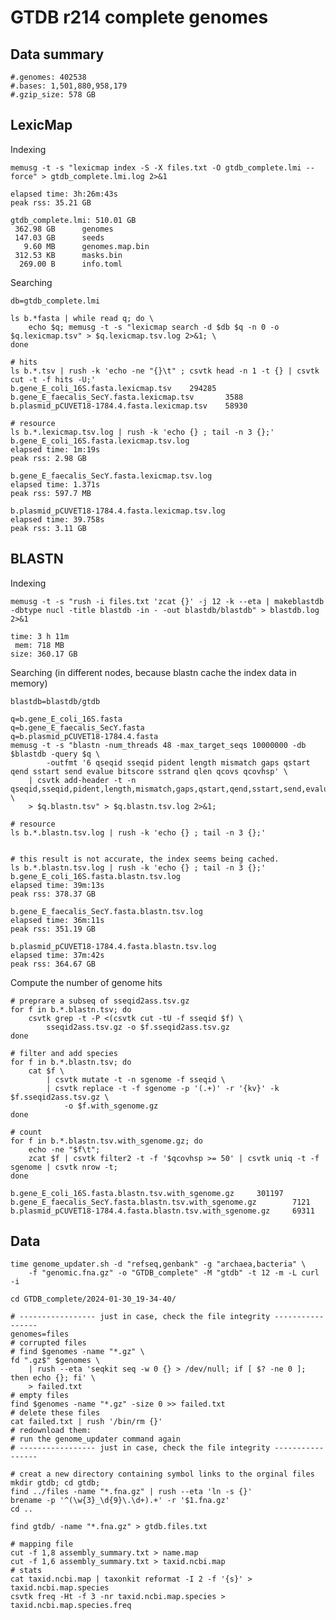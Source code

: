 # GTDB r214 complete genomes

## Data summary

    #.genomes: 402538
    #.bases: 1,501,880,958,179
    #.gzip_size: 578 GB

## LexicMap

Indexing

    memusg -t -s "lexicmap index -S -X files.txt -O gtdb_complete.lmi --force" > gtdb_complete.lmi.log 2>&1

    elapsed time: 3h:26m:43s
    peak rss: 35.21 GB

    gtdb_complete.lmi: 510.01 GB
     362.98 GB      genomes
     147.03 GB      seeds
       9.60 MB      genomes.map.bin
     312.53 KB      masks.bin
      269.00 B      info.toml


Searching

    db=gtdb_complete.lmi

    ls b.*fasta | while read q; do \
        echo $q; memusg -t -s "lexicmap search -d $db $q -n 0 -o $q.lexicmap.tsv" > $q.lexicmap.tsv.log 2>&1; \
    done

    # hits
    ls b.*.tsv | rush -k 'echo -ne "{}\t" ; csvtk head -n 1 -t {} | csvtk cut -t -f hits -U;'
    b.gene_E_coli_16S.fasta.lexicmap.tsv    294285
    b.gene_E_faecalis_SecY.fasta.lexicmap.tsv       3588
    b.plasmid_pCUVET18-1784.4.fasta.lexicmap.tsv    58930

    # resource
    ls b.*.lexicmap.tsv.log | rush -k 'echo {} ; tail -n 3 {};'
    b.gene_E_coli_16S.fasta.lexicmap.tsv.log
    elapsed time: 1m:19s
    peak rss: 2.98 GB

    b.gene_E_faecalis_SecY.fasta.lexicmap.tsv.log
    elapsed time: 1.371s
    peak rss: 597.7 MB

    b.plasmid_pCUVET18-1784.4.fasta.lexicmap.tsv.log
    elapsed time: 39.758s
    peak rss: 3.11 GB

## BLASTN

Indexing

    memusg -t -s "rush -i files.txt 'zcat {}' -j 12 -k --eta | makeblastdb -dbtype nucl -title blastdb -in - -out blastdb/blastdb" > blastdb.log 2>&1

    time: 3 h 11m
     mem: 718 MB
    size: 360.17 GB

Searching (in different nodes, because blastn cache the index data in memory)

    blastdb=blastdb/gtdb

    q=b.gene_E_coli_16S.fasta
    q=b.gene_E_faecalis_SecY.fasta
    q=b.plasmid_pCUVET18-1784.4.fasta
    memusg -t -s "blastn -num_threads 48 -max_target_seqs 10000000 -db $blastdb -query $q \
            -outfmt '6 qseqid sseqid pident length mismatch gaps qstart qend sstart send evalue bitscore sstrand qlen qcovs qcovhsp' \
        | csvtk add-header -t -n qseqid,sseqid,pident,length,mismatch,gaps,qstart,qend,sstart,send,evalue,bitscore,sstrand,qlen,qcovs,qcovhsp \
        > $q.blastn.tsv" > $q.blastn.tsv.log 2>&1;

    # resource
    ls b.*.blastn.tsv.log | rush -k 'echo {} ; tail -n 3 {};'


    # this result is not accurate, the index seems being cached.
    ls b.*.blastn.tsv.log | rush -k 'echo {} ; tail -n 3 {};'
    b.gene_E_coli_16S.fasta.blastn.tsv.log
    elapsed time: 39m:13s
    peak rss: 378.37 GB

    b.gene_E_faecalis_SecY.fasta.blastn.tsv.log
    elapsed time: 36m:11s
    peak rss: 351.19 GB

    b.plasmid_pCUVET18-1784.4.fasta.blastn.tsv.log
    elapsed time: 37m:42s
    peak rss: 364.67 GB


Compute the number of genome hits


    # preprare a subseq of sseqid2ass.tsv.gz
    for f in b.*.blastn.tsv; do
        csvtk grep -t -P <(csvtk cut -tU -f sseqid $f) \
            sseqid2ass.tsv.gz -o $f.sseqid2ass.tsv.gz
    done

    # filter and add species
    for f in b.*.blastn.tsv; do
        cat $f \
            | csvtk mutate -t -n sgenome -f sseqid \
            | csvtk replace -t -f sgenome -p '(.+)' -r '{kv}' -k $f.sseqid2ass.tsv.gz \
                -o $f.with_sgenome.gz
    done

    # count
    for f in b.*.blastn.tsv.with_sgenome.gz; do
        echo -ne "$f\t";
        zcat $f | csvtk filter2 -t -f '$qcovhsp >= 50' | csvtk uniq -t -f sgenome | csvtk nrow -t;
    done

    b.gene_E_coli_16S.fasta.blastn.tsv.with_sgenome.gz     301197
    b.gene_E_faecalis_SecY.fasta.blastn.tsv.with_sgenome.gz        7121
    b.plasmid_pCUVET18-1784.4.fasta.blastn.tsv.with_sgenome.gz     69311


## Data

    time genome_updater.sh -d "refseq,genbank" -g "archaea,bacteria" \
        -f "genomic.fna.gz" -o "GTDB_complete" -M "gtdb" -t 12 -m -L curl -i

    cd GTDB_complete/2024-01-30_19-34-40/

    # ----------------- just in case, check the file integrity -----------------
    genomes=files
    # corrupted files
    # find $genomes -name "*.gz" \
    fd ".gz$" $genomes \
        | rush --eta 'seqkit seq -w 0 {} > /dev/null; if [ $? -ne 0 ]; then echo {}; fi' \
        > failed.txt
    # empty files
    find $genomes -name "*.gz" -size 0 >> failed.txt
    # delete these files
    cat failed.txt | rush '/bin/rm {}'
    # redownload them:
    # run the genome_updater command again
    # ----------------- just in case, check the file integrity -----------------

    # creat a new directory containing symbol links to the orginal files
    mkdir gtdb; cd gtdb;
    find ../files -name "*.fna.gz" | rush --eta 'ln -s {}'
    brename -p '^(\w{3}_\d{9}\.\d+).+' -r '$1.fna.gz'
    cd ..

    find gtdb/ -name "*.fna.gz" > gtdb.files.txt

    # mapping file
    cut -f 1,8 assembly_summary.txt > name.map
    cut -f 1,6 assembly_summary.txt > taxid.ncbi.map
    # stats
    cat taxid.ncbi.map | taxonkit reformat -I 2 -f '{s}' > taxid.ncbi.map.species
    csvtk freq -Ht -f 3 -nr taxid.ncbi.map.species > taxid.ncbi.map.species.freq
